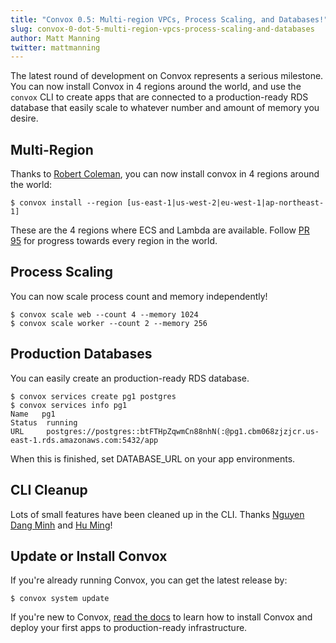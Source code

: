 ```yaml
---
title: "Convox 0.5: Multi-region VPCs, Process Scaling, and Databases!"
slug: convox-0-dot-5-multi-region-vpcs-process-scaling-and-databases
author: Matt Manning
twitter: mattmanning
---
```


The latest round of development on Convox represents a serious milestone. You can now install Convox in 4 regions around the world, and use the `convox` CLI to create apps that are connected to a production-ready RDS database that easily scale to whatever number and amount of memory you desire.

<!--more-->

## Multi-Region

Thanks to [Robert Coleman](https://github.com/rjocoleman), you can now install convox in 4 regions around the world:

`$ convox install --region [us-east-1|us-west-2|eu-west-1|ap-northeast-1]`

These are the 4 regions where ECS and Lambda are available. Follow [PR 95](https://github.com/convox/kernel/pull/95) for progress towards every region in the world.

## Process Scaling

You can now scale process count and memory independently!

```
$ convox scale web --count 4 --memory 1024
$ convox scale worker --count 2 --memory 256
```

## Production Databases

You can easily create an production-ready RDS database.

```
$ convox services create pg1 postgres
$ convox services info pg1
Name   pg1
Status  running
URL     postgres://postgres::btFTHpZqwmCn88nhN(:@pg1.cbm068zjzjcr.us-east-1.rds.amazonaws.com:5432/app
```

When this is finished, set DATABASE_URL on your app environments. 

## CLI Cleanup

Lots of small features have been cleaned up in the CLI. Thanks [Nguyen Dang Minh](https://github.com/nguyendangminh) and [Hu Ming](https://github.com/ming-relax)!

## Update or Install Convox

If you're already running Convox, you can get the latest release by:

`$ convox system update`

If you're new to Convox, [read the docs](http://convox.com/docs) to learn how to install Convox and deploy your first apps to production-ready infrastructure.
